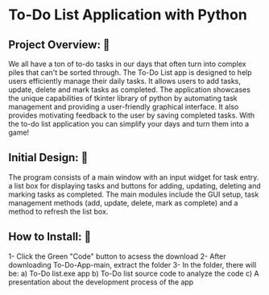 # To-Do List Application with Python 
## Project Overview: 📝
We all have a ton of to-do tasks in our days that often turn into complex piles that can't be sorted through. 
The To-Do List app is designed to help users efficiently manage their daily tasks. 
It allows users to add tasks, update, delete and mark tasks as completed. 
The application showcases the unique capabilities of tkinter library of python by automating task management and providing a user-friendly graphical interface. 
It also provides motivating feedback to the user by saving completed tasks. 
With the to-do list application you can simplify your days and turn them into a game! 
 
## Initial Design: 🚀
The program consists of a main window with an input widget for task entry.
a list box for displaying tasks and buttons for adding, updating, deleting and marking tasks as completed.
The main modules include the GUI setup, task management methods 
(add, update, delete, mark as complete) and a method to refresh the list box.

## How to Install: 📲
1- Click the Green "Code" button to acsess the download 
2- After downloading To-Do-App-main, extract the folder
3- In the folder, there will be:
a) To-Do list.exe app 
b) To-Do list source code to analyze the code 
c) A presentation about the development process of the app

